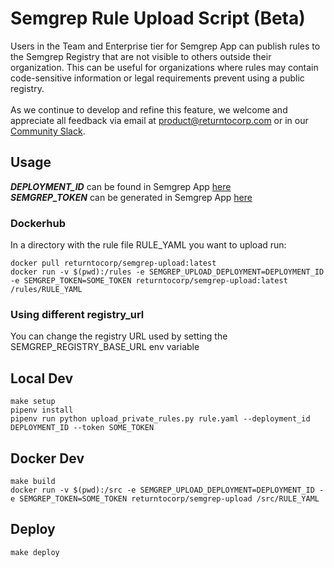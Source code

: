 # Semgrep Rule Upload Script (Beta)

Users in the Team and Enterprise tier for Semgrep App can publish rules to the Semgrep Registry that are not visible to others outside their organization. This can be useful for organizations where rules may contain code-sensitive information or legal requirements prevent using a public registry.
<br />
<br />
As we continue to develop and refine this feature, we welcome and appreciate all feedback via email at product@returntocorp.com or in our [Community Slack](https://r2c.dev/slack).

## Usage

***DEPLOYMENT_ID*** can be found in Semgrep App [here](https://semgrep.dev/manage/settings)
<br />
***SEMGREP_TOKEN*** can be generated in Semgrep App [here](https://semgrep.dev/manage/settings/tokens)

### Dockerhub
In a directory with the rule file RULE_YAML you want to upload run:
```
docker pull returntocorp/semgrep-upload:latest
docker run -v $(pwd):/rules -e SEMGREP_UPLOAD_DEPLOYMENT=DEPLOYMENT_ID -e SEMGREP_TOKEN=SOME_TOKEN returntocorp/semgrep-upload:latest /rules/RULE_YAML
```

### Using different registry_url

You can change the registry URL used by setting the SEMGREP_REGISTRY_BASE_URL env variable

## Local Dev

```
make setup
pipenv install
pipenv run python upload_private_rules.py rule.yaml --deployment_id DEPLOYMENT_ID --token SOME_TOKEN
```

## Docker Dev

```
make build
docker run -v $(pwd):/src -e SEMGREP_UPLOAD_DEPLOYMENT=DEPLOYMENT_ID -e SEMGREP_TOKEN=SOME_TOKEN returntocorp/semgrep-upload /src/RULE_YAML
```

## Deploy

```
make deploy
```
